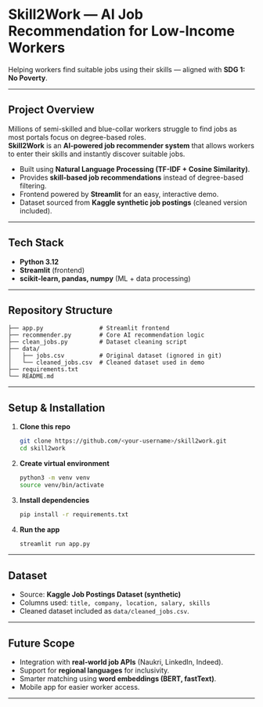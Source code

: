 # Skill2Work — AI Job Recommendation for Low-Income Workers  

Helping workers find suitable jobs using their skills — aligned with **SDG 1: No Poverty**.  

---

## Project Overview  
Millions of semi-skilled and blue-collar workers struggle to find jobs as most portals focus on degree-based roles.  
**Skill2Work** is an **AI-powered job recommender system** that allows workers to enter their skills and instantly discover suitable jobs.  

- Built using **Natural Language Processing (TF-IDF + Cosine Similarity)**.  
- Provides **skill-based job recommendations** instead of degree-based filtering.  
- Frontend powered by **Streamlit** for an easy, interactive demo.  
- Dataset sourced from **Kaggle synthetic job postings** (cleaned version included).  

---

## Tech Stack  
- **Python 3.12**  
- **Streamlit** (frontend)  
- **scikit-learn, pandas, numpy** (ML + data processing)  

---

## Repository Structure  

```
├── app.py                # Streamlit frontend
├── recommender.py        # Core AI recommendation logic
├── clean_jobs.py         # Dataset cleaning script
├── data/
│   ├── jobs.csv          # Original dataset (ignored in git)
│   └── cleaned_jobs.csv  # Cleaned dataset used in demo
├── requirements.txt
└── README.md
```

---

## Setup & Installation  

1. **Clone this repo**  
   ```bash
   git clone https://github.com/<your-username>/skill2work.git
   cd skill2work
   ```

2. **Create virtual environment**  
   ```bash
   python3 -m venv venv
   source venv/bin/activate
   ```

3. **Install dependencies**  
   ```bash
   pip install -r requirements.txt
   ```

4. **Run the app**  
   ```bash
   streamlit run app.py
   ```

---

## Dataset  
- Source: **Kaggle Job Postings Dataset (synthetic)**  
- Columns used: `title, company, location, salary, skills`  
- Cleaned dataset included as `data/cleaned_jobs.csv`.  

---

## Future Scope  
- Integration with **real-world job APIs** (Naukri, LinkedIn, Indeed).  
- Support for **regional languages** for inclusivity.  
- Smarter matching using **word embeddings (BERT, fastText)**.  
- Mobile app for easier worker access.  

---
 
